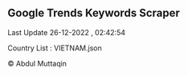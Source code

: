 

## Google Trends Keywords Scraper 
 
Last Update 26-12-2022 , 02:42:54

Country List :
VIETNAM.json



© Abdul Muttaqin 
